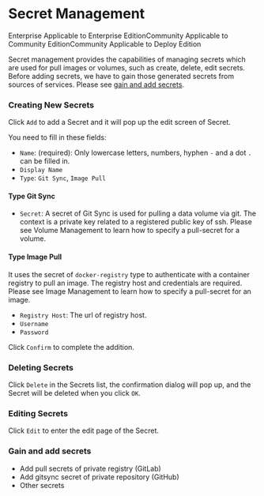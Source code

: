 # Secret Management

Enterprise Applicable to Enterprise EditionCommunity Applicable to Community EditionCommunity Applicable to Deploy Edition

Secret management provides the capabilities of managing secrets which are used for pull images or volumes, such as create, delete, edit secrets. Before adding secrets, we have to gain those generated secrets from sources of services. Please see [gain and add secrets](broken-reference).

### Creating New Secrets

Click `Add` to add a Secret and it will pop up the edit screen of Secret.

You need to fill in these fields:

* `Name`: (required): Only lowercase letters, numbers, hyphen `-` and a dot `.` can be filled in.
* `Display Name`
* `Type`: `Git Sync`, `Image Pull`

#### Type Git Sync

* `Secret`: A secret of Git Sync is used for pulling a data volume via git. The context is a private key related to a registered public key of ssh. Please see Volume Management to learn how to specify a pull-secret for a volume.

#### Type Image Pull

It uses the secret of `docker-registry` type to authenticate with a container registry to pull an image. The registry host and credentials are required. Please see Image Management to learn how to specify a pull-secret for an image.

* `Registry Host`: The url of registry host.
* `Username`
* `Password`

Click `Confirm` to complete the addition.

### Deleting Secrets

Click `Delete` in the Secrets list, the confirmation dialog will pop up, and the Secret will be deleted when you click `OK`.

### Editing Secrets

Click `Edit` to enter the edit page of the Secret.

### Gain and add secrets

* Add pull secrets of private registry (GitLab)
* Add gitsync secret of private repository (GitHub)
* Other secrets
